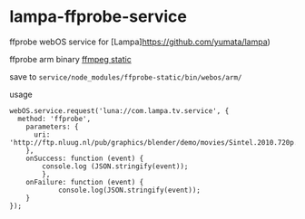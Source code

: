 # lampa-ffprobe-service 

ffprobe webOS service for [Lampa]https://github.com/yumata/lampa)

ffprobe arm binary [ffmpeg static](https://johnvansickle.com/ffmpeg/releases/ffmpeg-release-armhf-static.tar.xz)

save to `service/node_modules/ffprobe-static/bin/webos/arm/`

usage 
```
webOS.service.request('luna://com.lampa.tv.service', {
  method: 'ffprobe',
    parameters: { 
      uri: 'http://ftp.nluug.nl/pub/graphics/blender/demo/movies/Sintel.2010.720p.mkv'
	},
	onSuccess: function (event) {
   		console.log (JSON.stringify(event));
        },
  	onFailure: function (event) {
    		console.log(JSON.stringify(event));
   	}
});
```
